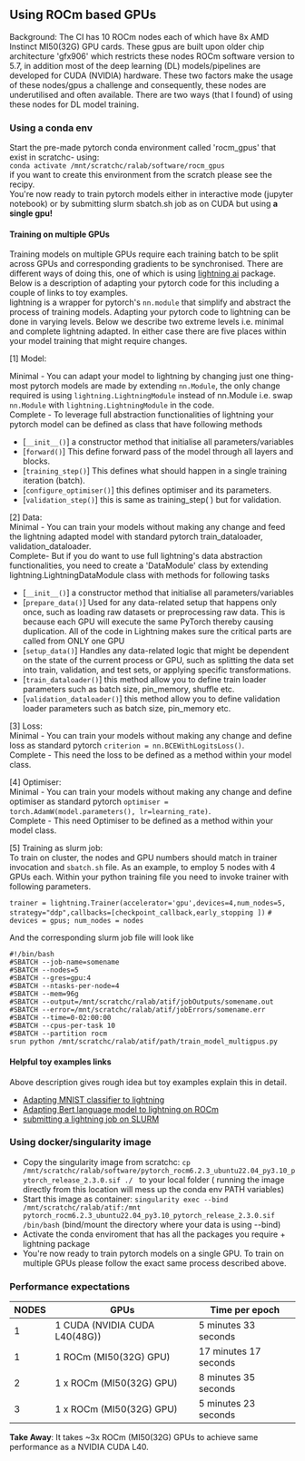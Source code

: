## Using ROCm based GPUs <a id="rocm"></a>
Background: The CI has 10 ROCm nodes each of which have 8x  AMD Instinct MI50(32G) GPU cards. These gpus are built upon older chip architecture 'gfx906' which restricts these nodes ROCm software version to 5.7, in addition most of the deep learning (DL) models/pipelines are developed for CUDA (NVIDIA) hardware. These two factors make the usage of these nodes/gpus a challenge and consequently, these nodes are underutilised and often available. 
There are two ways (that I found) of using these nodes for DL model training.

### Using a conda env 
Start the pre-made pytorch conda environment called 'rocm_gpus' that exist in scratchc- using:<br>
```conda activate /mnt/scratchc/ralab/software/rocm_gpus```<br>
if you want to create this environment from the scratch please see the recipy.<br>
You're now ready to train pytorch models either in interactive mode (jupyter notebook) or by submitting slurm sbatch.sh job as on CUDA but using **a single gpu!** 
#### Training on multiple GPUs
Training models on multiple GPUs require each training batch to be split across GPUs and corresponding gradients to be synchronised. There are different ways of doing this, one of which is using [lightning ai](https://lightning.ai/) package. Below is a description of adapting your pytorch code for this including a couple of links to toy examples.<br>
lightning is a wrapper for pytorch's ```nn.module``` that simplify and abstract the process of training models. Adapting your pytorch code to lightning can be done in varying levels. Below we describe two extreme levels i.e. minimal and complete lightning adapted. In either case there are five places within your model training that might require changes.

[1] Model:<br>

Minimal - You can adapt your model to lightning by changing just one thing- most pytorch models are made by extending ```nn.Module```, the only change required is using ```lightning.LightningModule``` instead of nn.Module i.e. swap ```nn.Module``` with ```lightning.LightningModule``` in the code.<br>
Complete - To leverage full abstraction functionalities of lightning your pytorch model can be defined as class that have following methods
- [```__init__()```] a constructor method that initialise all parameters/variables
- [```forward()```] This define forward pass of the model through all layers and blocks.
- [```training_step()```] This defines what should happen in a single training iteration (batch).
- [```configure_optimiser()```] this defines optimiser and its parameters.
- [```validation_step()```] this is same as training_step( ) but for validation.




[2] Data:  <br>
Minimal - You can train your models without making any change and feed the lightning adapted model with standard pytorch train_dataloader, validation_dataloader. <br>
Complete- But if you do want to use full lightning's data abstraction functionalities, you need to create a 'DataModule' class by extending lightning.LightningDataModule class with methods for following tasks
- [```__init__()```] a constructor method that initialise all parameters/variables
- [```prepare_data()```] Used for any data-related setup that happens only once, such as loading raw datasets or preprocessing raw data. This is because each GPU will execute the same PyTorch thereby causing duplication. All of the code in Lightning makes sure the critical parts are called from ONLY one GPU
- [```setup_data()```] Handles any data-related logic that might be dependent on the state of the current process or GPU, such as splitting the data set into train, validation, and test sets, or applying specific transformations.
- [```train_dataloader()```] this method allow you to define train loader parameters such as batch size, pin_memory, shuffle etc.
- [```validation_dataloader()```] this method allow you to define validation loader parameters such as batch size, pin_memory etc.

[3] Loss:<br>
Minimal - You can train your models without making any change and define loss as standard pytorch ```criterion = nn.BCEWithLogitsLoss()```.<br>
Complete - This need the loss to be defined as a method within your model class. <br>

[4] Optimiser:<br>
Minimal - You can train your models without making any change and define optimiser as standard pytorch ```optimiser = torch.AdamW(model.parameters(), lr=learning_rate)```.<br>
Complete - This need Optimiser to be defined as a method within your model class.<br>

[5] Training as slurm job:<br>
To train on cluster, the nodes and GPU numbers should match in trainer invocation and ```sbatch.sh``` file. As an example, to employ 5 nodes with 4 GPUs each. Within your python training file you need to invoke trainer with following parameters.<br>

```trainer = lightning.Trainer(accelerator='gpu',devices=4,num_nodes=5, strategy="ddp",callbacks=[checkpoint_callback,early_stopping ])``` ```# devices = gpus; num_nodes = nodes```<br>

And the corresponding slurm job file will look like <br>
```
#!/bin/bash
#SBATCH --job-name=somename
#SBATCH --nodes=5
#SBATCH --gres=gpu:4
#SBATCH --ntasks-per-node=4
#SBATCH --mem=96g
#SBATCH --output=/mnt/scratchc/ralab/atif/jobOutputs/somename.out
#SBATCH --error=/mnt/scratchc/ralab/atif/jobErrors/somename.err
#SBATCH --time=0-02:00:00
#SBATCH --cpus-per-task 10
#SBATCH --partition rocm
srun python /mnt/scratchc/ralab/atif/path/train_model_multigpus.py

```

#### Helpful toy examples links
Above description gives rough idea but toy examples explain this in detail.
- [Adapting MNIST classifier to lightning](https://towardsdatascience.com/from-pytorch-to-pytorch-lightning-a-gentle-introduction-b371b7caaf09) 
- [Adapting Bert language model to lightning on ROCm](https://rocm.blogs.amd.com/artificial-intelligence/pytorch-lightning/README.html)
- [submitting a lightning job on SLURM](https://lightning.ai/docs/fabric/2.4.0/guide/multi_node/slurm.html)

### Using docker/singularity image

- Copy the singularity image from scratchc: ```cp  /mnt/scratchc/ralab/software/pytorch_rocm6.2.3_ubuntu22.04_py3.10_pytorch_release_2.3.0.sif ./ ``` to your local folder ( running the image directly from this location will mess up the conda env PATH variables)
- Start this image as container: ```singularity exec --bind /mnt/scratchc/ralab/atif:/mnt pytorch_rocm6.2.3_ubuntu22.04_py3.10_pytorch_release_2.3.0.sif /bin/bash``` (bind/mount the directory where your data is using --bind)
- Activate the conda enviroment that has all the packages you require + lightning package
- You're now ready to train pytorch models on a single GPU. To train on multiple GPUs please follow the exact same process described above.

### Performance expectations


| NODES   | GPUs| Time per epoch| 
| -------- | ------- |------- |
| 1 | 1 CUDA (NVIDIA CUDA L40(48G))   |     5 minutes 33 seconds   |
| 1 | 1 ROCm (MI50(32G) GPU)    |    17 minutes 17 seconds    |
| 2   | 1 x ROCm (MI50(32G) GPU)  |    8 minutes 35 seconds    |
| 3   | 1 x ROCm (MI50(32G) GPU)  |    5 minutes 23 seconds    |

**Take Away**: It takes ~3x ROCm (MI50(32G) GPUs to achieve same performance as a NVIDIA CUDA L40. 








